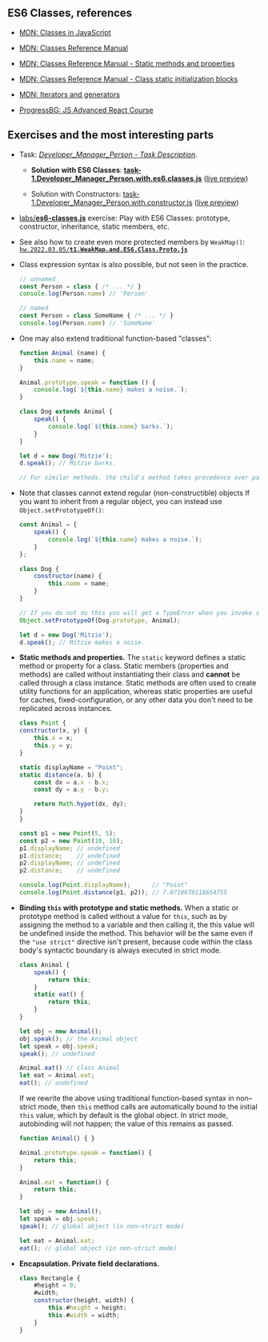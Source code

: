 ## ES6 Classes, references

* [MDN: Classes in JavaScript](https://developer.mozilla.org/en-US/docs/Learn/JavaScript/Objects/Classes_in_JavaScript)
  
* [MDN: Classes Reference Manual](https://developer.mozilla.org/en-US/docs/Web/JavaScript/Reference/Classes)

* [MDN: Classes Reference Manual - Static methods and properties](https://developer.mozilla.org/en-US/docs/Web/JavaScript/Reference/Classes#static_methods_and_properties)

* [MDN: Classes Reference Manual - Class static initialization blocks](https://developer.mozilla.org/en-US/docs/Web/JavaScript/Reference/Classes/Class_static_initialization_blocks)
  
* [MDN: Iterators and generators](https://developer.mozilla.org/en-US/docs/Web/JavaScript/Guide/Iterators_and_Generators)
  
  
* [ProgressBG: JS Advanced React Course](https://wwwcourses.github.io/ProgressBG-JS-Advanced-React-Slides/pages/themes/newES6syntax/newES6syntax.html#/22)
  

## Exercises and the most interesting parts

* Task: [*Developer_Manager_Person - Task Description*](https://wwwcourses.github.io/ProgressBG-JS-Advanced-React-Slides/pages/themes/prototypalInheritance/prototypalInheritance.html#/DeveloperManagerPersonTaskDescription).


  * **Solution with ES6 Classes**: [**task-1.Developer_Manager_Person.with.es6.classes.js**](../../hw.2022.03.13/task-1.Developer_Manager_Person.with.es6.classes.js) ([live preview](https://metalevel-tech.github.io/js_homework/hw.2022.03.13/task-1.Developer_Manager_Person.with.es6.classes.html))

  * Solution with Constructors: [task-1.Developer_Manager_Person.with.constructor.js](../../hw.2022.03.13/task-1.Developer_Manager_Person.with.constructor.js) ([live preview](https://metalevel-tech.github.io/js_homework/hw.2022.03.13/task-1.Developer_Manager_Person.with.constructor.html))

* [labs/**es6-classes.js**](../../labs/es6-classes.js) exercise: Play with ES6 Classes: prototype, constructor, inheritance, static members, etc.

* See also how to create even more protected members by `WeakMap()`: [`hw.2022.03.05/`](../../hw.2022.03.05)[**`t1.WeakMap.and.ES6.Class.Proto.js`**](../../hw.2022.03.05/t1.WeakMap.and.ES6.Class.Proto.js)

* Class expression syntax is also possible, but not seen in the practice.

    ```js
    // unnamed
    const Person = class { /* ... */ }
    console.log(Person.name) // 'Person'

    // named
    const Person = class SomeName { /* ... */ }
    console.log(Person.name) // 'SomeName'
    ```

* One may also extend traditional function-based "classes":

    ```js
    function Animal (name) {
        this.name = name;
    }

    Animal.prototype.speak = function () {
        console.log(`${this.name} makes a noise.`);
    }

    class Dog extends Animal {
        speak() {
            console.log(`${this.name} barks.`);
        }
    }

    let d = new Dog('Mitzie');
    d.speak(); // Mitzie barks.

    // For similar methods, the child's method takes precedence over parent's method
    ```

* Note that classes cannot extend regular (non-constructible) objects If you want to inherit from a regular object, you can instead use `Object.setPrototypeOf()`:

    ```js
    const Animal = {
        speak() {
            console.log(`${this.name} makes a noise.`);
        }
    };

    class Dog {
        constructor(name) {
            this.name = name;
        }
    }

    // If you do not do this you will get a TypeError when you invoke speak
    Object.setPrototypeOf(Dog.prototype, Animal);

    let d = new Dog('Mitzie');
    d.speak(); // Mitzie makes a noise.

    ```
* **Static methods and properties.** The `static` keyword defines a static method or property for a class. Static members (properties and methods) are called without instantiating their class and **cannot** be called through a class instance. Static methods are often used to create utility functions for an application, whereas static properties are useful for caches, fixed-configuration, or any other data you don't need to be replicated across instances.

    ```js
    class Point {
    constructor(x, y) {
        this.x = x;
        this.y = y;
    }

    static displayName = "Point";
    static distance(a, b) {
        const dx = a.x - b.x;
        const dy = a.y - b.y;

        return Math.hypot(dx, dy);
    }
    }

    const p1 = new Point(5, 5);
    const p2 = new Point(10, 10);
    p1.displayName; // undefined
    p1.distance;    // undefined
    p2.displayName; // undefined
    p2.distance;    // undefined

    console.log(Point.displayName);      // "Point"
    console.log(Point.distance(p1, p2)); // 7.0710678118654755
    ```

* **Binding `this` with prototype and static methods.** When a static or prototype method is called without a value for `this`, such as by assigning the method to a variable and then calling it, the this value will be undefined inside the method. This behavior will be the same even if the `"use strict"` directive isn't present, because code within the class body's syntactic boundary is always executed in strict mode.

    ```js
    class Animal {
        speak() {
            return this;
        }
        static eat() {
            return this;
        }
    }

    let obj = new Animal();
    obj.speak(); // the Animal object
    let speak = obj.speak;
    speak(); // undefined

    Animal.eat() // class Animal
    let eat = Animal.eat;
    eat(); // undefined
    ```

    If we rewrite the above using traditional function-based syntax in non–strict mode, then `this` method calls are automatically bound to the initial `this` value, which by default is the global object. In strict mode, autobinding will not happen; the value of this remains as passed.

    ```js
    function Animal() { }

    Animal.prototype.speak = function() {
        return this;
    }

    Animal.eat = function() {
        return this;
    }

    let obj = new Animal();
    let speak = obj.speak;
    speak(); // global object (in non–strict mode)

    let eat = Animal.eat;
    eat(); // global object (in non-strict mode)
    ```

* **Encapsulation. Private field declarations.**

    ```js
    class Rectangle {
        #height = 0;
        #width;
        constructor(height, width) {
            this.#height = height;
            this.#width = width;
        }
    }
    ```